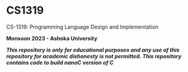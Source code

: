 # CS1319
CS-1319: Programming Language Design and Implementation	

**Monsoon 2023 - Ashoka University**

**_This repository is only for educational purposes and any use of this repository for academic dishonesty is not permitted. This repository contains code to build nanoC version of C_**
